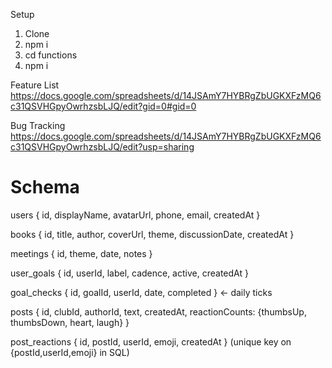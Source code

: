 Setup

1. Clone
2. npm i
3. cd functions
4. npm i



Feature List
https://docs.google.com/spreadsheets/d/14JSAmY7HYBRgZbUGKXFzMQ6c31QSVHGpyOwrhzsbLJQ/edit?gid=0#gid=0

Bug Tracking
https://docs.google.com/spreadsheets/d/14JSAmY7HYBRgZbUGKXFzMQ6c31QSVHGpyOwrhzsbLJQ/edit?usp=sharing

# Schema

users { id, displayName, avatarUrl, phone, email, createdAt }

books { id, title, author, coverUrl, theme, discussionDate, createdAt }

meetings { id, theme, date, notes }

user_goals { id, userId, label, cadence, active, createdAt }

goal_checks { id, goalId, userId, date, completed } ← daily ticks

posts { id, clubId, authorId, text, createdAt, reactionCounts: {thumbsUp, thumbsDown, heart, laugh} }

post_reactions { id, postId, userId, emoji, createdAt } (unique key on {postId,userId,emoji} in SQL)

